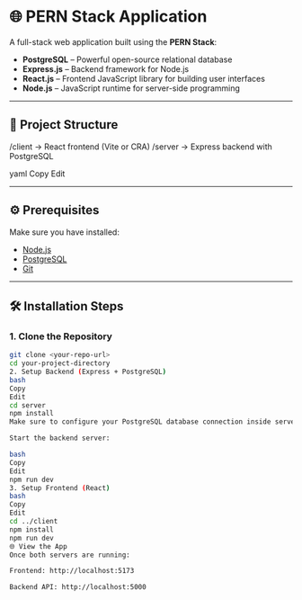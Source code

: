 # 🌐 PERN Stack Application

A full-stack web application built using the **PERN Stack**:

- **PostgreSQL** – Powerful open-source relational database  
- **Express.js** – Backend framework for Node.js  
- **React.js** – Frontend JavaScript library for building user interfaces  
- **Node.js** – JavaScript runtime for server-side programming

---

## 📁 Project Structure

/client → React frontend (Vite or CRA)
/server → Express backend with PostgreSQL

yaml
Copy
Edit

---

## ⚙️ Prerequisites

Make sure you have installed:

- [Node.js](https://nodejs.org/)
- [PostgreSQL](https://www.postgresql.org/)
- [Git](https://git-scm.com/)

---

## 🛠️ Installation Steps

### 1. Clone the Repository

```bash
git clone <your-repo-url>
cd your-project-directory
2. Setup Backend (Express + PostgreSQL)
bash
Copy
Edit
cd server
npm install
Make sure to configure your PostgreSQL database connection inside server/db.js or .env.

Start the backend server:

bash
Copy
Edit
npm run dev
3. Setup Frontend (React)
bash
Copy
Edit
cd ../client
npm install
npm run dev
🌐 View the App
Once both servers are running:

Frontend: http://localhost:5173

Backend API: http://localhost:5000
